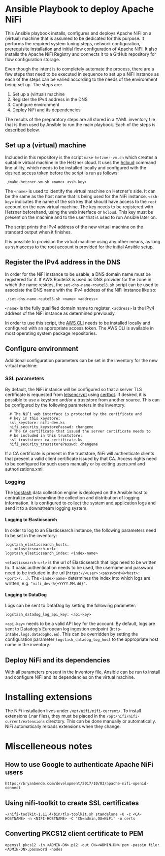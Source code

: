 # Ansible Playbook to deploy Apache NiFi

This Ansible playbook installs, configures and deploys Apache NiFi on
a (virtual) machine that is assumed to be dedicated for this purpose.
It performs the required system tuning steps, network configuration,
prerequisite installation and initial flow configuration of Apache
NiFi.  It also installs the Apache NiFi Registry and connects it to a
GitHub repository for flow configuration storage.

Even though the intent is to completely automate the process, there
are a few steps that need to be executed in sequence to set up a NiFi
instance as each of the steps can be varied according to the needs of
the environment being set up.  The steps are:

 1. Set up a (virtual) machine
 2. Register the IPv4 address in the DNS
 3. Configure environment
 4. Deploy NiFi and its dependencies
 
The results of the preparatory steps are all stored in a YAML
inventory file that is then used by Ansible to run the main playbook.
Each of the steps is described below.

## Set up a (virtual) machine

Included in this repository is the script `make-hetzner-vm.sh` which
creates a suitable virtual machine in the Hetzner cloud.  It uses the
[hcloud](https://github.com/hetznercloud/cli) command line utility,
which needs to be installed locally and configured with the desired
access token before the script is run as follows:

    ./make-hetzner-vm.sh <name> <ssh-key>

The `<name>` is used to identify the virtual machine on Hetzner's
side.  It can be the same as the host name that is being used for the
NiFi instance.  `<ssh-key>` indicates the name of the ssh key that
should have access to the `root` account on the new virtual machine.
The key needs to be registered with Hetzner beforehand, using the web
interface or `hcloud`.  This key must be present on the machine and to
the user that is used to run Ansible later on.

The script prints the IPv4 address of the new virtual machine on the
standard output when it finishes.

It is possible to provision the virtual machine using any other means,
as long as ssh access to the root account is provided for the initial
Ansible setup.

## Register the IPv4 address in the DNS

In order for the NiFi instance to be usable, a DNS domain name must be
registered for it.  If AWS Route53 is used as DNS provider for the
zone in which the name resides, the `set-dns-name-route53.sh` script
can be used to associate the DNS name with the IPv4 address of the
NiFi instance like so:

    ./set-dns-name-route53.sh <name> <address>
    
`<name>` is the fully qualified domain name to register, `<address>`
is the IPv4 address of the NiFi instance as determined previously.

In order to use this script, the [AWS CLI](https://aws.amazon.com/cli)
needs to be installed locally and configured with an appropriate
access token.  The AWS CLI is available in most operating system
package repositories.

## Configure environment

Additional configuration parameters can be set in the inventory for
the new virtual machine:

### SSL parameters

By default, the NiFi instance will be configured so that a server TLS
certificate is requested from [letsencrypt](https://letsencrypt.org/)
using [certbot](https://certbot.eff.org/).  If desired, it is possible
to use a keystore and/or a truststore from another source.  This can
be configured by the following parameters in the inventory:

      # The NiFi web interface is protected by the certificate and
      # key in this keystore:
      ssl_keystore: nifi-dev.ks
      nifi_security_keystorePasswd: changeme
      # The CA certificate that issued the server certificate needs to
      # be included in this truststore:
      ssl_truststore: ca-certificate.ks
      nifi_security_truststorePasswd: changeme

If a CA certificate is present in the truststore, NiFi will
authenticate clients that present a valid client certificate issued by
that CA.  Access rights need to be configured for such users manually
or by editing users.xml and authorizations.xml.

### Logging

The
[logstash](https://www.elastic.co/guide/en/logstash/current/introduction.html)
data collection engine is deployed on the Ansible host to centralize
and streamline the collection and distribution of logging
information.  It is configured to collect the system and application
logs and send it to a downstream logging system.

#### Logging to Elasticsearch

In order to log to an Elasticsearch instance, the following parameters
need to be set in the inventory:

    logstash_elasticsearch_hosts:
      - <elasticsearch-url>
    logstash_elasticsearch_index: <index-name>
    
`<elasticsearch-url>` is the url of Elasticsearch that logs need to be
written to.  If basic authentication needs to be used, the username
and password need to be included in the url
(`https://<user>:<password>@<host>:<port>/...`).  The `<index-name>`
determines the index into which logs are written,
e.g. `"nifi_dev-%{+YYYY.MM.dd}"`.

#### Logging to DataDog

Logs can be sent to DataDog by setting the following parameter:

    logstash_datadog_log_api_key: <api-key>
    
`<api-key>` needs to be a valid API key for the account.  By default,
logs are sent to Datadog's European log ingestion endpoint
(`http-intake.logs.datadoghq.eu`).  This can be overridden by setting
the configuration parameter `logstash_datadog_log_host` to the
appropriate host name in the inventory.

## Deploy NiFi and its dependencies

With all parameters present in the Inventory file, Ansible can be run
to install and configure NiFi and its dependencies on the virtual
machine.

# Installing extensions

The NiFi installation lives under `/opt/nifi/nifi-current/`.  To
install extensions (.nar files), they must be placed in the
`/opt/nifi/nifi-current/extensions` directory.  This can be done
manually or automatically.  NiFi automatically reloads extensions when
they change.

# Miscelleneous notes

## How to use Google to authenticate Apache NiFi users

    https://bryanbende.com/development/2017/10/03/apache-nifi-openid-connect

## Using nifi-toolkit to create SSL certificates

    ~/nifi-toolkit-1.11.4/bin/tls-toolkit.sh standalone -O -c <CA-HOSTNAME> -n <NIFI-HOSTNAME> -C 'CN=admin,OU=NiFi' -o certs

## Converting PKCS12 client certificate to PEM

    openssl pkcs12 -in <ADMIN-DN>.p12 -out CN=<ADMIN-DN>.pem -passin file:<ADMIN-DN>.password -nodes
